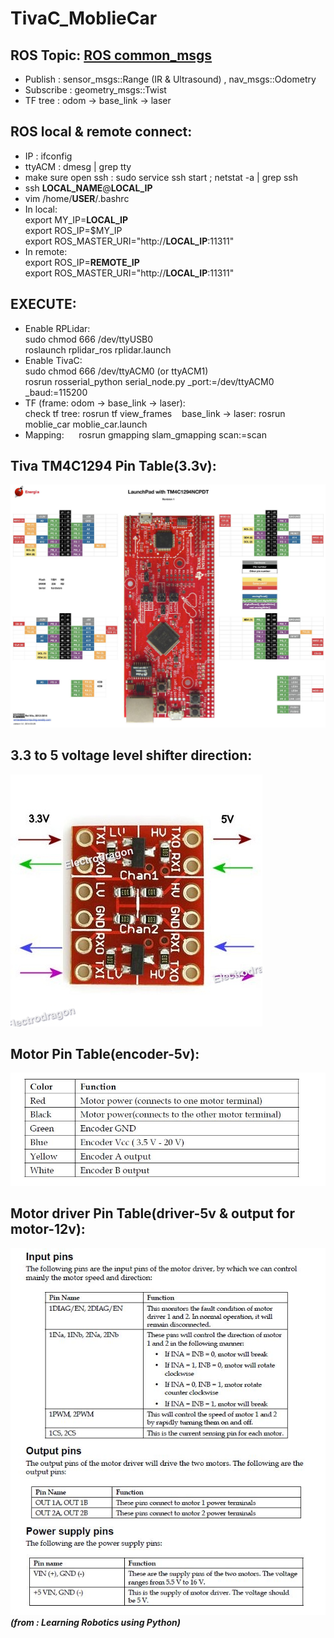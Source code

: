 # TivaC_MoblieCar

## ROS Topic: [ROS common_msgs](http://wiki.ros.org/common_msgs)
* Publish : sensor_msgs::Range (IR & Ultrasound) , nav_msgs::Odometry  
* Subscribe : geometry_msgs::Twist  
* TF tree : odom -> base_link -> laser  

## ROS local & remote connect:
* IP : ifconfig
* ttyACM : dmesg | grep tty
* make sure open ssh : sudo service ssh start ; netstat -a | grep ssh
* ssh **LOCAL_NAME**@**LOCAL_IP**
* vim /home/**USER**/.bashrc
* In local:  
    export MY_IP=**LOCAL_IP**  
    export ROS_IP=$MY_IP  
    export ROS_MASTER_URI="http://**LOCAL_IP**:11311"
* In remote:  
    export ROS_IP=**REMOTE_IP**  
    export ROS_MASTER_URI="http://**LOCAL_IP**:11311"
  
## EXECUTE:
* Enable RPLidar:  
    sudo chmod 666 /dev/ttyUSB0  
    roslaunch rplidar_ros rplidar.launch
* Enable TivaC:  
    sudo chmod 666 /dev/ttyACM0 (or ttyACM1)  
    rosrun rosserial_python serial_node.py _port:=/dev/ttyACM0 _baud:=115200
* TF (frame: odom -> base_link -> laser):  
    check tf tree:  rosrun tf view_frames
    base_link -> laser: rosrun moblie_car moblie_car.launch
* Mapping:  
    rosrun gmapping slam_gmapping scan:=scan
  
## Tiva TM4C1294 Pin Table(3.3v): 
![image](https://github.com/glitter2626/TivaC_MoblieCar/blob/master/23633173_1720082644676737_2065439414_o.jpg)

## 3.3 to 5 voltage level shifter direction:
![image](https://github.com/glitter2626/TivaC_MoblieCar/blob/master/3.3V-5V-Logic-Level-Converter-5.jpg)

## Motor Pin Table(encoder-5v): 
![image](https://github.com/glitter2626/TivaC_MoblieCar/blob/master/motor_pin.JPG) 

## Motor driver Pin Table(driver-5v & output for motor-12v):
![image](https://github.com/glitter2626/TivaC_MoblieCar/blob/master/motordriver_pin.JPG)  
        ***(from : Learning Robotics using Python)***

